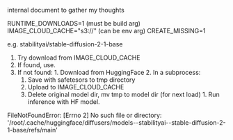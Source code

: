 internal document to gather my thoughts

RUNTIME_DOWNLOADS=1 (must be build arg)
IMAGE_CLOUD_CACHE="s3://" (can be env arg)
CREATE_MISSING=1

e.g. stabilityai/stable-diffusion-2-1-base

1. Try download from IMAGE_CLOUD_CACHE
  1. If found, use.
  2. If not found:
    1. Download from HuggingFace
    2. In a subprocess:
      1. Save with safetesors to tmp directory
      2. Upload to IMAGE_CLOUD_CACHE
      3. Delete original model dir, mv tmp to model dir (for next load)
    1. Run inference with HF model.

FileNotFoundError: [Errno 2] No such file or directory: '/root/.cache/huggingface/diffusers/models--stabilityai--stable-diffusion-2-1-base/refs/main'
